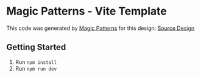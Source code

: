 # Magic Patterns - Vite Template

This code was generated by [Magic Patterns](https://magicpatterns.com) for this design: [Source Design](https://magicpatterns.com/c/gi9tdhskvwn3mcf4jzeb2l)

## Getting Started

1. Run `npm install`
2. Run `npm run dev`
